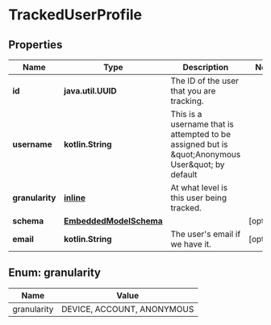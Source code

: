 
# TrackedUserProfile

## Properties
Name | Type | Description | Notes
------------ | ------------- | ------------- | -------------
**id** | **java.util.UUID** | The ID of the user that you are tracking. | 
**username** | **kotlin.String** | This is a username that is attempted to be assigned but is \&quot;Anonymous User\&quot; by default | 
**granularity** | [**inline**](#granularity) | At what level is this user being tracked. | 
**schema** | [**EmbeddedModelSchema**](EmbeddedModelSchema) |  |  [optional]
**email** | **kotlin.String** | The user&#39;s email if we have it. |  [optional]


<a id="Granularity"></a>
## Enum: granularity
Name | Value
---- | -----
granularity | DEVICE, ACCOUNT, ANONYMOUS



